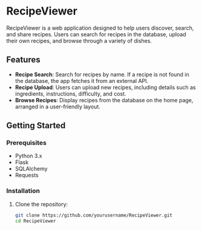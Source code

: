 # RecipeViewer

RecipeViewer is a web application designed to help users discover, search, and share recipes. Users can search for recipes in the database, upload their own recipes, and browse through a variety of dishes.

## Features

- **Recipe Search**: Search for recipes by name. If a recipe is not found in the database, the app fetches it from an external API.
- **Recipe Upload**: Users can upload new recipes, including details such as ingredients, instructions, difficulty, and cost.
- **Browse Recipes**: Display recipes from the database on the home page, arranged in a user-friendly layout.

## Getting Started

### Prerequisites

- Python 3.x
- Flask
- SQLAlchemy
- Requests

### Installation

1. Clone the repository:
   ```bash
   git clone https://github.com/yourusername/RecipeViewer.git
   cd RecipeViewer
